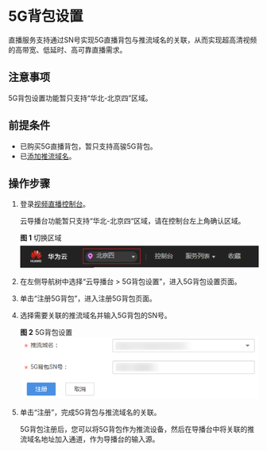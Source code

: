 # 5G背包设置<a name="live_01_0029"></a>

直播服务支持通过SN号实现5G直播背包与推流域名的关联，从而实现超高清视频的高带宽、低延时、高可靠直播需求。

## 注意事项<a name="section2942143181911"></a>

5G背包设置功能暂只支持“华北-北京四”区域。

## 前提条件<a name="section11131171511379"></a>

-   已购买5G直播背包，暂只支持高骏5G背包。
-   已[添加推流域名](添加域名.md)。

## 操作步骤<a name="section176312491385"></a>

1.  登录[视频直播控制台](https://console.huaweicloud.com/live)。

    云导播台功能暂只支持“华北-北京四“区域，请在控制台左上角确认区域。

    **图 1**  切换区域<a name="fig169531013175517"></a>  
    ![](figures/切换区域-6.png "切换区域-6")

2.  在左侧导航树中选择“云导播台 \> 5G背包设置”，进入5G背包设置页面。
3.  单击“注册5G背包”，进入注册5G背包页面。
4.  选择需要关联的推流域名并输入5G背包的SN号。

    **图 2**  5G背包设置<a name="fig5799153324118"></a>  
    ![](figures/5G背包设置.png "5G背包设置")

5.  单击“注册”，完成5G背包与推流域名的关联。

    5G背包注册后，您可以将5G背包作为推流设备，然后在导播台中将关联的推流域名地址加入通道，作为导播台的输入源。


